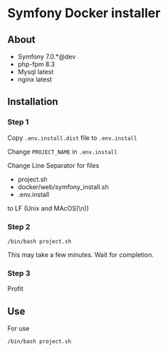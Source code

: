 # Symfony Docker installer

## About 
 - Symfony 7.0.*@dev
 - php-fpm 8.3
 - Mysql latest
 - nginx latest

## Installation
### Step 1
Copy `.env.install.dist` file to `.env.install`

Change `PROJECT_NAME` in `.env.install`


Change Line Separator for files

 - project.sh
 - docker/web/symfony_install.sh
 - .env.install

to LF (Unix and MAcOS(\n))


### Step 2
```console
/bin/bash project.sh
```

This may take a few minutes. Wait for completion.

### Step 3
Profit

## Use

For use 
```console
/bin/bash project.sh
```